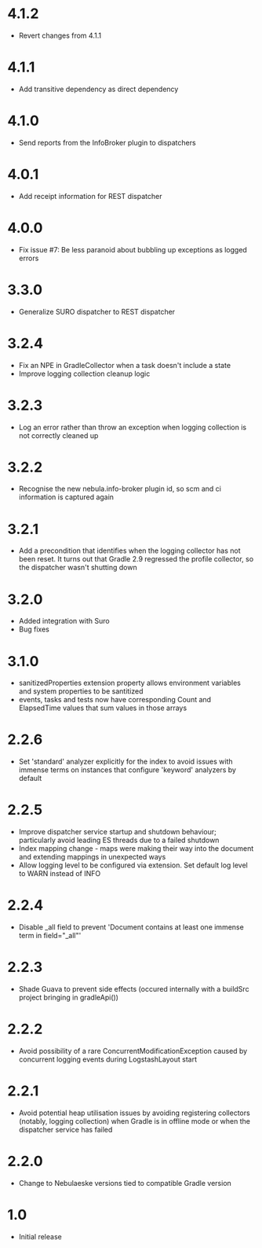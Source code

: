 # 4.1.2

- Revert changes from 4.1.1

# 4.1.1

- Add transitive dependency as direct dependency

# 4.1.0

- Send reports from the InfoBroker plugin to dispatchers

# 4.0.1

- Add receipt information for REST dispatcher

# 4.0.0

- Fix issue #7: Be less paranoid about bubbling up exceptions as logged errors

# 3.3.0

- Generalize SURO dispatcher to REST dispatcher

# 3.2.4

- Fix an NPE in GradleCollector when a task doesn't include a state
- Improve logging collection cleanup logic

# 3.2.3

- Log an error rather than throw an exception when logging collection is not correctly cleaned up

# 3.2.2

- Recognise the new nebula.info-broker plugin id, so scm and ci information is captured again

# 3.2.1

- Add a precondition that identifies when the logging collector has not been reset. It turns out that Gradle 2.9 regressed the profile collector, so the dispatcher wasn't shutting down

# 3.2.0

- Added integration with Suro
- Bug fixes

# 3.1.0

- sanitizedProperties extension property allows environment variables and system properties to be santitized
- events, tasks and tests now have corresponding Count and ElapsedTime values that sum values in those arrays

# 2.2.6

- Set 'standard' analyzer explicitly for the index to avoid issues with immense terms on instances that configure 'keyword' analyzers by default

# 2.2.5

- Improve dispatcher service startup and shutdown behaviour; particularly avoid leading ES threads due to a failed shutdown
- Index mapping change - maps were making their way into the document and extending mappings in unexpected ways
- Allow logging level to be configured via extension. Set default log level to WARN instead of INFO

# 2.2.4

- Disable _all field to prevent 'Document contains at least one immense term in field="_all"'

# 2.2.3

- Shade Guava to prevent side effects (occured internally with a buildSrc project bringing in gradleApi())

# 2.2.2

- Avoid possibility of a rare ConcurrentModificationException caused by concurrent logging events during LogstashLayout start

# 2.2.1

- Avoid potential heap utilisation issues by avoiding registering collectors (notably, logging collection) when Gradle is in offline mode or when the dispatcher service has failed

# 2.2.0

- Change to Nebulaeske versions tied to compatible Gradle version

# 1.0

- Initial release
